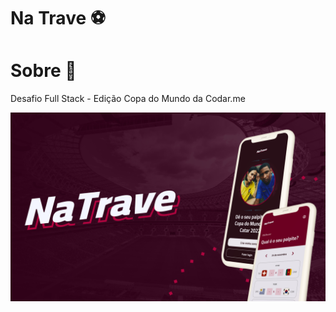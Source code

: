 # Na Trave ⚽️

# Sobre 📌
Desafio Full Stack - Edição Copa do Mundo da Codar.me

<img src='https://raw.githubusercontent.com/DanielKistemacher/Copa2022/main/README.png'/>
